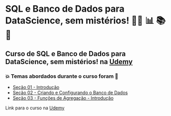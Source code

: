 # SQL e Banco de Dados para DataScience, sem mistérios! 👨‍💻 :bar_chart: :books: :game_die:
## Curso de SQL e Banco de Dados para DataScience, sem mistérios! na [Udemy](https://www.udemy.com/course/sql-banco-de-dados-datascience/)
### :boom: Temas abordados durante o curso foram :rocket:
- [Seção 01 - Introdução](https://github.com/romulovieira777/SQL_e_Banco_de_Dados_para_DataScience_sem_mist-rios/tree/main/Sec%C3%A3o_01_Introdu%C3%A7%C3%A3o)
- [Seção 02 - Criando e Configurando o Banco de Dados](https://github.com/romulovieira777/SQL_e_Banco_de_Dados_para_DataScience_sem_mist-rios/tree/main/Se%C3%A7%C3%A3o_02_Criando_e_Configurando_o_Banco_de_Dados)
- [Seção 03 - Funções de Agregação - Introdução](https://github.com/romulovieira777/SQL_e_Banco_de_Dados_para_DataScience_sem_mist-rios/tree/main/Se%C3%A7%C3%A3o_03_Fun%C3%A7%C3%B5es_de_Agrega%C3%A7%C3%A3o_Introdu%C3%A7%C3%A3oução])


Link para o curso na [Udemy](https://www.udemy.com/course/sql-banco-de-dados-datascience/)